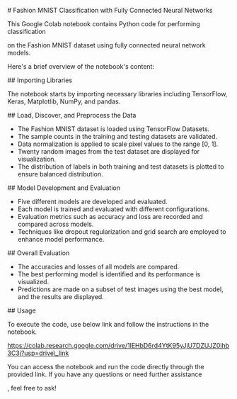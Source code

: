 ﻿\# Fashion MNIST Classification with Fully Connected Neural Networks

This Google Colab notebook contains Python code for performing classification

on the Fashion MNIST dataset using fully connected neural network models.

Here's a brief overview of the notebook's content:

\## Importing Libraries

The notebook starts by importing necessary libraries including TensorFlow, Keras, Matplotlib, NumPy, and pandas.

\## Load, Discover, and Preprocess the Data

- The Fashion MNIST dataset is loaded using TensorFlow Datasets.
- The sample counts in the training and testing datasets are validated.
- Data normalization is applied to scale pixel values to the range [0, 1].
- Twenty random images from the test dataset are displayed for visualization.
- The distribution of labels in both training and test datasets is plotted to ensure balanced distribution.

\## Model Development and Evaluation

- Five different models are developed and evaluated.
- Each model is trained and evaluated with different configurations.
- Evaluation metrics such as accuracy and loss are recorded and compared across models.
- Techniques like dropout regularization and grid search are employed to enhance model performance.

\## Overall Evaluation

- The accuracies and losses of all models are compared.
- The best performing model is identified and its performance is visualized.
- Predictions are made on a subset of test images using the best model, and the results are displayed.

\## Usage

To execute the code, use below link and follow the instructions in the notebook.

https://colab.research.google.com/drive/1lEHbD6rd4YtK95yJjU7DZUJZ0ihb3C3j?usp=drive\_link

You can access the notebook and run the code directly through the provided link. If you have any questions or need further assistance

, feel free to ask!
